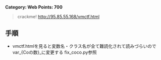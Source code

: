 **Category: Web Points: 700**
> crackme! http://95.85.55.168/vmctf.html

## 手順
- vmctf.htmlを見ると変数名・クラス名が全て難読化されて読みづらいのでvar_{Coの数}_に変更する
fix_coco.py参照

